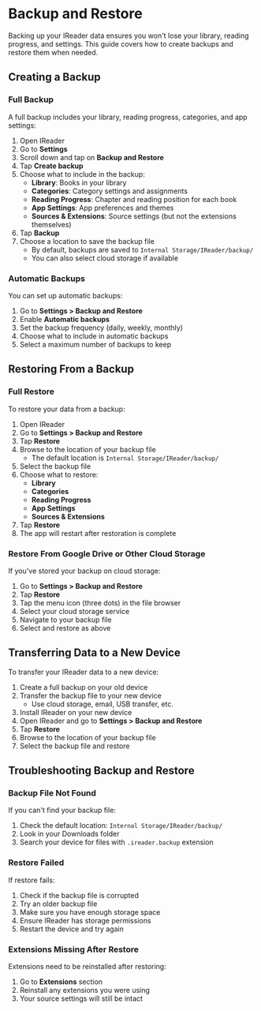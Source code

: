 # Backup and Restore

Backing up your IReader data ensures you won't lose your library, reading progress, and settings. This guide covers how to create backups and restore them when needed.

## Creating a Backup

### Full Backup

A full backup includes your library, reading progress, categories, and app settings:

1. Open IReader
2. Go to **Settings**
3. Scroll down and tap on **Backup and Restore**
4. Tap **Create backup**
5. Choose what to include in the backup:
   - **Library**: Books in your library
   - **Categories**: Category settings and assignments
   - **Reading Progress**: Chapter and reading position for each book
   - **App Settings**: App preferences and themes
   - **Sources & Extensions**: Source settings (but not the extensions themselves)
6. Tap **Backup**
7. Choose a location to save the backup file
   - By default, backups are saved to `Internal Storage/IReader/backup/`
   - You can also select cloud storage if available

### Automatic Backups

You can set up automatic backups:

1. Go to **Settings > Backup and Restore**
2. Enable **Automatic backups**
3. Set the backup frequency (daily, weekly, monthly)
4. Choose what to include in automatic backups
5. Select a maximum number of backups to keep

## Restoring From a Backup

### Full Restore

To restore your data from a backup:

1. Open IReader
2. Go to **Settings > Backup and Restore**
3. Tap **Restore**
4. Browse to the location of your backup file
   - The default location is `Internal Storage/IReader/backup/`
5. Select the backup file
6. Choose what to restore:
   - **Library**
   - **Categories**
   - **Reading Progress**
   - **App Settings**
   - **Sources & Extensions**
7. Tap **Restore**
8. The app will restart after restoration is complete

### Restore From Google Drive or Other Cloud Storage

If you've stored your backup on cloud storage:

1. Go to **Settings > Backup and Restore**
2. Tap **Restore**
3. Tap the menu icon (three dots) in the file browser
4. Select your cloud storage service
5. Navigate to your backup file
6. Select and restore as above

## Transferring Data to a New Device

To transfer your IReader data to a new device:

1. Create a full backup on your old device
2. Transfer the backup file to your new device
   - Use cloud storage, email, USB transfer, etc.
3. Install IReader on your new device
4. Open IReader and go to **Settings > Backup and Restore**
5. Tap **Restore**
6. Browse to the location of your backup file
7. Select the backup file and restore

## Troubleshooting Backup and Restore

### Backup File Not Found

If you can't find your backup file:

1. Check the default location: `Internal Storage/IReader/backup/`
2. Look in your Downloads folder
3. Search your device for files with `.ireader.backup` extension

### Restore Failed

If restore fails:

1. Check if the backup file is corrupted
2. Try an older backup file
3. Make sure you have enough storage space
4. Ensure IReader has storage permissions
5. Restart the device and try again

### Extensions Missing After Restore

Extensions need to be reinstalled after restoring:

1. Go to **Extensions** section
2. Reinstall any extensions you were using
3. Your source settings will still be intact 